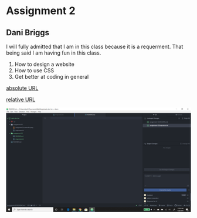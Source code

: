 # Assignment 2
## Dani Briggs

I will fully admitted that I am in this class because it is a requerment. That being said I am having fun in this class.

1. How to design a website
2. How to use CSS
3. Get better at coding in general

[absolute URL](https://www.twitch.tv)

[relative URL](./assigment-02/responses.txt)


![Assignment 2 Screenshot](./images/assignment02screenshot.png)
